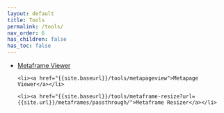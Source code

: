 ```yaml
---
layout: default
title: Tools
permalink: /tools/
nav_order: 6
has_children: false
has_toc: false
---
```


<ul id="tools">
	<li><a href="{{site.baseurl}}/tools/metaframeview?url={{site.url}}/metaframes/example00_iframe1/">Metaframe Viewer</a></li>

	<li><a href="{{site.baseurl}}/tools/metapageview">Metapage Viewer</a></li>

	<li><a href="{{site.baseurl}}/tools/metaframe-resize?url={{site.url}}/metaframes/passthrough/">Metaframe Resizer</a></li>
</ul>